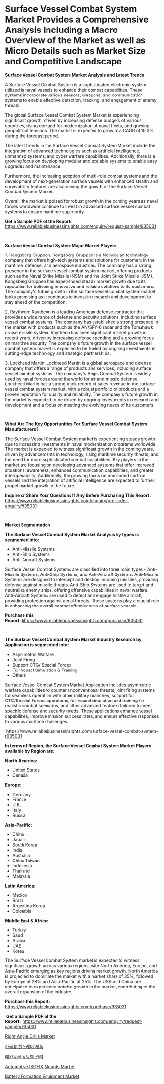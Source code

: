<p><h1>Surface Vessel Combat System Market Provides a Comprehensive Analysis Including a Macro Overview of the Market as well as Micro Details such as Market Size and Competitive Landscape</h1></p><p><strong>Surface Vessel Combat System Market Analysis and Latest Trends</strong></p>
<p><p>A Surface Vessel Combat System is a sophisticated electronic system utilized in naval vessels to enhance their combat capabilities. These systems incorporate various sensors, weapons, and communication systems to enable effective detection, tracking, and engagement of enemy threats.</p><p>The global Surface Vessel Combat System Market is experiencing significant growth, driven by increasing defense budgets of various countries, rising demand for modernization of naval fleets, and growing geopolitical tensions. The market is expected to grow at a CAGR of 10.3% during the forecast period.</p><p>The latest trends in the Surface Vessel Combat System Market include the integration of advanced technologies such as artificial intelligence, unmanned systems, and cyber warfare capabilities. Additionally, there is a growing focus on developing modular and scalable systems to enable easy upgrades and maintenance.</p><p>Furthermore, the increasing adoption of multi-role combat systems and the development of next-generation surface vessels with enhanced stealth and survivability features are also driving the growth of the Surface Vessel Combat System Market. </p><p>Overall, the market is poised for robust growth in the coming years as naval forces worldwide continue to invest in advanced surface vessel combat systems to ensure maritime superiority.</p></p>
<p><strong>Get a Sample PDF of the Report:&nbsp;</strong> <a href="https://www.reliablebusinessinsights.com/enquiry/request-sample/935031">https://www.reliablebusinessinsights.com/enquiry/request-sample/935031</a></p>
<p>&nbsp;</p>
<p><strong>Surface Vessel Combat System Major Market Players</strong></p>
<p><p>1. Kongsberg Gruppen: Kongsberg Gruppen is a Norwegian technology company that offers high-tech systems and solutions for customers in the maritime, defense, and aerospace industries. The company has a strong presence in the surface vessel combat system market, offering products such as the Naval Strike Missile (NSM) and the Joint Strike Missile (JSM). Kongsberg Gruppen has experienced steady market growth due to its reputation for delivering innovative and reliable solutions to its customers. The company's future growth in the surface vessel combat system market looks promising as it continues to invest in research and development to stay ahead of the competition.</p><p>2. Raytheon: Raytheon is a leading American defense contractor that provides a wide range of defense and security solutions, including surface vessel combat systems. The company has established a strong presence in the market with products such as the AN/SPY-6 radar and the Tomahawk cruise missile system. Raytheon has seen significant market growth in recent years, driven by increasing defense spending and a growing focus on maritime security. The company's future growth in the surface vessel combat system market is expected to be fueled by ongoing investments in cutting-edge technology and strategic partnerships.</p><p>3. Lockheed Martin: Lockheed Martin is a global aerospace and defense company that offers a range of products and services, including surface vessel combat systems. The company's Aegis Combat System is widely used by naval forces around the world for air and missile defense. Lockheed Martin has a strong track record of sales revenue in the surface vessel combat system market, with a robust portfolio of products and a proven reputation for quality and reliability. The company's future growth in the market is expected to be driven by ongoing investments in research and development and a focus on meeting the evolving needs of its customers.</p></p>
<p>&nbsp;</p>
<p><strong>What Are The Key Opportunities For Surface Vessel Combat System Manufacturers?</strong></p>
<p><p>The Surface Vessel Combat System market is experiencing steady growth due to increasing investments in naval modernization programs worldwide. The market is expected to witness significant growth in the coming years, driven by advancements in technology, rising maritime security threats, and the need for more sophisticated combat capabilities. Key players in the market are focusing on developing advanced systems that offer improved situational awareness, enhanced communication capabilities, and greater interoperability. Additionally, the growing focus on unmanned surface vessels and the integration of artificial intelligence are expected to further propel market growth in the future.</p></p>
<p><strong>Inquire or Share Your Questions If Any Before Purchasing This Report:</strong> <a href="https://www.reliablebusinessinsights.com/enquiry/pre-order-enquiry/935031">https://www.reliablebusinessinsights.com/enquiry/pre-order-enquiry/935031</a></p>
<p>&nbsp;</p>
<p><strong>Market Segmentation</strong></p>
<p><strong>The Surface Vessel Combat System Market Analysis by types is segmented into:</strong></p>
<p><ul><li>Anti-Missile Systems</li><li>Anti-Ship Systems</li><li>Anti-Aircraft Systems</li></ul></p>
<p><p>Surface Vessel Combat Systems are classified into three main types - Anti-Missile Systems, Anti-Ship Systems, and Anti-Aircraft Systems. Anti-Missile Systems are designed to intercept and destroy incoming missiles, providing defense against missile threats. Anti-Ship Systems are used to target and neutralize enemy ships, offering offensive capabilities in naval warfare. Anti-Aircraft Systems are used to detect and engage hostile aircraft, providing protection against aerial threats. These systems play a crucial role in enhancing the overall combat effectiveness of surface vessels.</p></p>
<p><strong>Purchase this Report:&nbsp;</strong><a href="https://www.reliablebusinessinsights.com/purchase/935031">https://www.reliablebusinessinsights.com/purchase/935031</a></p>
<p>&nbsp;</p>
<p><strong>The Surface Vessel Combat System Market Industry Research by Application is segmented into:</strong></p>
<p><ul><li>Asymmetric Warfare</li><li>Joint Firing</li><li>Support CTG/ Special Forces</li><li>Full Vessel Simulation & Training</li><li>Others</li></ul></p>
<p><p>Surface Vessel Combat System Market Application includes asymmetric warfare capabilities to counter unconventional threats, joint firing systems for seamless operation with other military branches, support for CTG/Special Forces operations, full vessel simulation and training for realistic combat scenarios, and other advanced features tailored to meet specific defense and security needs. These applications enhance vessel capabilities, improve mission success rates, and ensure effective responses to various maritime challenges.</p></p>
<p><a href="https://www.reliablebusinessinsights.com/surface-vessel-combat-system-r935031">&nbsp;https://www.reliablebusinessinsights.com/surface-vessel-combat-system-r935031</a></p>
<p><strong>In terms of Region, the Surface Vessel Combat System Market Players available by Region are:</strong></p>
<p>
    <p> <strong> North America: </strong>
        <ul>
            <li>United States</li>
            <li>Canada</li>
        </ul>
        </p> 
    <p> <strong> Europe: </strong>
        <ul>
            <li>Germany</li>
            <li>France</li>
            <li>U.K.</li>
            <li>Italy</li>
            <li>Russia</li>
        </ul>
        </p> 
    <p> <strong> Asia-Pacific: </strong>
        <ul>
            <li>China</li>
            <li>Japan</li>
            <li>South Korea</li>
            <li>India</li>
            <li>Australia</li>
            <li>China Taiwan</li>
            <li>Indonesia</li>
            <li>Thailand</li>
            <li>Malaysia</li>
        </ul>
        </p> 
    <p> <strong> Latin America: </strong>
        <ul>
            <li>Mexico</li>
            <li>Brazil</li>
            <li>Argentina Korea</li>
            <li>Colombia</li>
        </ul>
        </p> 
    <p> <strong> Middle East & Africa: </strong>
        <ul>
            <li>Turkey</li>
            <li>Saudi</li>
            <li>Arabia</li>
            <li>UAE</li>
            <li>Korea</li>
        </ul>
    </p>
    </p>
<p><p>The Surface Vessel Combat System market is expected to witness significant growth across various regions, with North America, Europe, and Asia-Pacific emerging as key regions driving market growth. North America is projected to dominate the market with a market share of 35%, followed by Europe at 28% and Asia-Pacific at 25%. The USA and China are anticipated to experience notable growth in the market, contributing to the overall expansion of the industry.</p></p>
<p><strong>Purchase this Report: </strong><a href="https://www.reliablebusinessinsights.com/purchase/935031">https://www.reliablebusinessinsights.com/purchase/935031</a></p>
<p>&nbsp;<strong>Get a Sample PDF of the Report:&nbsp;&nbsp;</strong><a href="https://www.reliablebusinessinsights.com/enquiry/request-sample/935031">https://www.reliablebusinessinsights.com/enquiry/request-sample/935031</a></p>
<p><strong></strong></p>
<p><p><a href="https://medium.com/@henrykihn_12939/an-in-depth-analysis-of-the-global-right-angle-drills-market-scope-and-its-rapid-growing-12-7-c4a7787cdc7a">Right Angle Drills Market</a></p><p><a href="https://github.com/WilburKihn5676/Market-Research-Report-List-3/blob/main/769829482228.md">가금류 헬스케어 제품</a></p><p><a href="https://github.com/vseigx30c9a1j/Market-Research-Report-List-4/blob/main/335958182227.md">애완동물 당뇨병 관리</a></p><p><a href="https://github.com/caseyee25/Market-Research-Report-List-1/blob/main/automotive-isofix-mounts-market.md">Automotive ISOFIX Mounts Market</a></p><p><a href="https://medium.com/@raeloodard576457/battery-formation-equipment-market-a-global-and-regional-analysis-focus-on-region-country-level-122c6efb7c0a?postPublishedType=initial">Battery Formation Equipment Market</a></p></p>